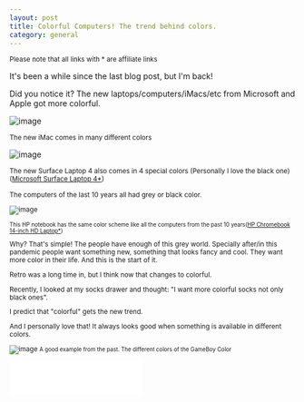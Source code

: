 ```yaml
---
layout: post
title: Colorful Computers! The trend behind colors.
category: general
---
```


<small>Please note that all links with * are affiliate links</small>

It's been a while since the last blog post, but I'm back!

Did you notice it? The new laptops/computers/iMacs/etc from Microsoft and Apple got more colorful.

![image](https://user-images.githubusercontent.com/58633848/116257908-bf274980-a774-11eb-888b-7b228ca59232.png)

<small>The new iMac comes in many different colors</small>

![image](https://user-images.githubusercontent.com/58633848/116257815-aae34c80-a774-11eb-9d98-69f1ea0f6df8.png)

<small>The new Surface Laptop 4 also comes in 4 special colors (Personally I love the black one) (<a target="_blank" href="https://www.amazon.com/gp/product/B08YWQJ5XS/ref=as_li_tl?ie=UTF8&camp=1789&creative=9325&creativeASIN=B08YWQJ5XS&linkCode=as2&tag=roundcheckbox-20&linkId=9b518879f99c42417a823ea3b7baf3e8">Microsoft Surface Laptop 4*</a>)

The computers of the last 10 years all had grey or black color.

![image](https://user-images.githubusercontent.com/58633848/116258161-fdbd0400-a774-11eb-8167-44f199186e29.png)

<small>This HP notebook has the same color scheme like all the computers from the past 10 years(<a target="_blank" href="https://www.amazon.com/gp/product/B08529BZSQ/ref=as_li_tl?ie=UTF8&camp=1789&creative=9325&creativeASIN=B08529BZSQ&linkCode=as2&tag=roundcheckbox-20&linkId=a059347afdf2fb46b3e1050ac5e5b7c2">HP Chromebook 14-inch HD Laptop*</a>)</small>

Why? That's simple! The people have enough of this grey world. Specially after/in this pandemic people want something new, something that looks fancy and cool. They want more color in their life. And this is the start of it.

Retro was a long time in, but I think now that changes to colorful.

Recently, I looked at my socks drawer and thought: "I want more colorful socks not only black ones".

I predict that "colorful" gets the new trend.

And I personally love that! It always looks good when something is available in different colors.

![image](https://user-images.githubusercontent.com/58633848/116260202-c51e2a00-a776-11eb-8079-db8dbca5ad25.png)
<small>A good example from the past. The different colors of the GameBoy Color</small>

<iframe src="//rcm-na.amazon-adsystem.com/e/cm?o=1&p=42&l=ur1&category=software&banner=150N46EA4N4DHFKAQ302&f=ifr&linkID=beed56f2dcd08663a42e762148d67a5a&t=roundcheckbox-20&tracking_id=roundcheckbox-20" width="234" height="60" scrolling="no" border="0" marginwidth="0" style="border:none;" frameborder="0"></iframe>
